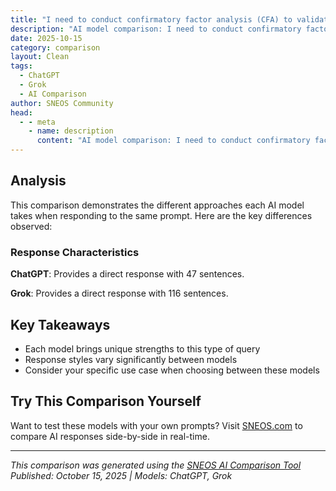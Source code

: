```yaml
---
title: "I need to conduct confirmatory factor analysis (CFA) to validate a measurement scale. Guide me: 1) Specify theoretical factor structure based on prior research"
description: "AI model comparison: I need to conduct confirmatory factor analysis (CFA) to validate a measurement scale. Guide me: 1) S..."
date: 2025-10-15
category: comparison
layout: Clean
tags:
  - ChatGPT
  - Grok
  - AI Comparison
author: SNEOS Community
head:
  - - meta
    - name: description
      content: "AI model comparison: I need to conduct confirmatory factor analysis (CFA) to validate a measurement scale. Guide me: 1) Specify theoretical f..."
---
```


<ChatComparison
  title="I need to conduct confirmatory factor analysis (CFA) to validate a measurement scale. Guide me: 1) Specify theoretical factor structure based on prior research"
  prompt="I need to conduct confirmatory factor analysis (CFA) to validate a measurement scale. Guide me: 1) Specify theoretical factor structure based on prior research"
  :responses='{"ChatGPT": "Sure! Conducting Confirmatory Factor Analysis (CFA) is an important step in validating a measurement scale. Here\u0027s a detailed process to guide you through specifying a theoretical factor structure based on prior research:\n\n### Step 1: Review the Literature\n\n1. **Identify Relevant Literature**:\n   - Begin by conducting a thorough literature review to find studies that have previously validated similar measurement scales or constructs you\u0027re interested in.\n   - Look for peer-reviewed articles, dissertations, or other academic work that discuss theoretical frameworks related to your construct.\n\n2. **Extract Factor Structures**:\n   - From these studies, extract the identified factor structures (i.e., the number of factors, items loading onto each factor, and their respective dimensions).\n   - Take note of any theoretical models that have been proposed and how they align with your constructs.\n\n### Step 2: Develop a Hypothetical Model\n\n1. **Draft the Model**:\n   - Based on your literature review, create a draft of the factor structure you intend to test.\n   - Specify how many factors you anticipate (e.g., unidimensional vs. multidimensional constructs), and identify the relationships between the items and factors.\n   - Example: If you are validating a scale for measuring job satisfaction, prior studies may suggest it has three factors: Pay Satisfaction, Work Environment, and Job Responsibilities.\n\n2. **Define Each Factor**:\n   - Clearly define what each factor represents. Use the literature to support your definitions and ensure they align with how these factors were conceptualized in previous work.\n\n3. **Specify Items**:\n   - List the items that you expect to load onto each identified factor. Ensure that items are worded in a way that reflects the corresponding factor.\n   - Example: \n     - **Factor 1 - Pay Satisfaction**: \u0022I am satisfied with my salary\u0022, \u0022My pay reflects my job performance\u0022.\n     - **Factor 2 - Work Environment**: \u0022I feel comfortable in my workplace\u0022, \u0022My colleagues support me\u0022.\n     - **Factor 3 - Job Responsibilities**: \u0022I have a clear understanding of my job duties\u0022, \u0022My job allows me to utilize my skills\u0022.\n\n### Step 3: Create a Confirmatory Model Diagram\n\n1. **Use a Diagramming Tool**:\n   - Utilize software like SmartPLS, AMOS, or R (lavaan package) to create a visual representation of your model.\n   - Draw circles (or rectangles) for each factor and use arrows to indicate the direction of relationships (which items load onto which factors).\n\n2. **Assess Path Diagrams**:\n   - Label the paths (you can use coefficients later in the analysis to assess the strength and significance of the loadings).\n\n### Step 4: Identify Model Characteristics\n\n1. **Set Expected Relationships**:\n   - Consider whether you expect the factors to be correlated or independent.\n   - This can depend on theoretical justifications found in your literature review.\n\n2. **Prepare for Testing**:\n   - Ensure that your hypothesized model is clear, and that you have articulated the relationships well. \n\n### Step 5: Confirm Data Fit\n\n1. **Collect Data**:\n   - After finalizing your theoretical model, collect data for your validated scale from the relevant target population.\n\n2. **Prepare for CFA**:\n   - Ensure your data meets the assumptions for CFA, such as sample size adequacy, normality, and linearity.\n\n3. **Run the CFA**: \n   - Analyze the model using CFA and compare the goodness-of-fit indices against criteria (such as RMSEA, CFI, TLI, etc.) to validate the structure.\n\n### Conclusion\n\nThis structured approach will help you specify a theoretical factor structure based on prior research and set the stage for your CFA. Each step builds on the previous one, ensuring a well-founded process that aligns with existing literature. Once you run the CFA, you can refine your model further based on empirical results. Happy analyzing!", "Grok": "### Guide to Conducting Confirmatory Factor Analysis (CFA) for Validating a Measurement Scale\n\nConfirmatory Factor Analysis (CFA) is a structural equation modeling (SEM) technique used to test whether your data fits a predefined theoretical model of latent factors (constructs) and their relationships to observed variables (items). It\u0027s ideal for scale validation, as it confirms if your scale measures the intended factors as per theory. I\u0027ll break this down step-by-step, starting with your specific request. Note that the full process assumes you\u0027re using software like R (with lavaan package), Mplus, AMOS, or SAS. If you\u0027re new to this, I recommend starting with sample data to practice.\n\n#### 1. Specify the Theoretical Factor Structure Based on Prior Research\nThis is the foundation of CFA\u2014it\u0027s \u0022confirmatory,\u0022 so you must hypothesize the structure upfront based on existing literature, not explore it from data (that\u0027s more for exploratory factor analysis, or EFA).\n\n- **Why based on prior research?** CFA tests theory-driven models. Drawing from prior studies ensures your model is rooted in established knowledge, reducing bias and enhancing validity. For example, if validating a scale like the Big Five personality inventory, you\u0027d reference meta-analyses or key papers (e.g., Costa \u0026 McCrae, 1992) that define factors like Neuroticism or Extraversion.\n\n- **Steps to specify the structure:**\n  a. **Review literature:** Identify the scale\u0027s intended factors. Search databases like Google Scholar, PsycINFO, or PubMed for the scale\u0027s original development paper, validation studies, or reviews. Note the number of factors, which items load on which factors, and any cross-loadings or correlations between factors.\n     \n     - Example: For the Perceived Stress Scale (PSS; Cohen et al., 1983), prior research specifies a single-factor structure (all items load on one \u0022perceived stress\u0022 latent variable). If adapting it, check studies like Lee (2012) for potential two-factor models (e.g., distress vs. coping).\n\n  b. **Define latent factors and indicators:** List your hypothesized factors (latent variables) and the observed items (indicators) that measure each. Assume items are continuous or ordinal; if Likert-scale, treat as continuous unless sample size demands otherwise.\n     \n     - Notation: Factors are denoted as \u03B7 (eta) for endogenous or \u03BE (xi) for exogenous. Items are x1, x2, etc.\n     - Example structure for a hypothetical 3-factor job satisfaction scale (based on prior research like Spector, 1997):\n       - Factor 1: Pay Satisfaction (items: x1 = \u0022Fair pay,\u0022 x2 = \u0022Benefits adequacy\u0022)\n       - Factor 2: Promotion Satisfaction (items: x3 = \u0022Advancement opportunities,\u0022 x4 = \u0022Career growth\u0022)\n       - Factor 3: Supervision Satisfaction (items: x5 = \u0022Support from boss,\u0022 x6 = \u0022Fair treatment\u0022)\n       - Hypothesized: Factors are correlated (e.g., r = 0.4\u20130.6 from literature), no cross-loadings.\n\n  c. **Draw a path diagram:** Sketch it visually (use tools like Draw.io or software previews). Arrows from factors to items show loadings (\u03BB \u003E 0.4 typically expected); double-headed arrows between factors show correlations (\u03C6).\n\n  d. **Document assumptions:** State if it\u0027s a first-order CFA (factors directly measured by items) or higher-order (e.g., a second-order \u0022overall satisfaction\u0022 factor loading on the three sub-factors). Base on theory\u2014e.g., if prior research supports a hierarchical model, specify it.\n\n- **Tip:** If your scale is new or adapted, conduct EFA first on a pilot sample to refine, but for full validation, pivot to CFA on a separate sample. Cite 3\u20135 key references to justify your spec.\n\n#### 2. Prepare Your Data\n- **Sample size:** Aim for 5\u201310 observations per parameter (e.g., 200\u002B for a simple model). Use representative data for your population.\n- **Data cleaning:** Handle missing data (e.g., via FIML in software), check normality (CFA assumes multivariate normality; use robust estimators like MLR if violated), and ensure no multicollinearity (correlations \u003C 0.9).\n- **Software setup:** \n  - R: Install \u0060lavaan\u0060 (\u0060install.packages(\u0022lavaan\u0022)\u0060).\n  - Example data: Use simulated or public datasets (e.g., from \u0060lavaan\u0060 demos).\n\n#### 3. Specify and Estimate the Model\n- **Model syntax:** Translate your theoretical structure into code.\n  - Example in R (lavaan) for the job satisfaction model above:\n    \u0060\u0060\u0060r\n    library(lavaan)\n    model \u003C- \u0027\n      # Latent factors defined by items\n      Pay =~ x1 \u002B x2\n      Promotion =~ x3 \u002B x4\n      Supervision =~ x5 \u002B x6\n      \n      # Allow factors to correlate (based on theory)\n      Pay ~~ Promotion\n      Pay ~~ Supervision\n      Promotion ~~ Supervision\n    \u0027\n    fit \u003C- cfa(model, data = your_dataset)\n    summary(fit, fit.measures = TRUE, standardized = TRUE)\n    \u0060\u0060\u0060\n  - This estimates factor loadings, variances, and covariances using maximum likelihood (ML).\n\n- **Estimation checks:** Fix one loading per factor to 1 for identification. Ensure the model is just-identified or over-identified.\n\n#### 4. Evaluate Model Fit\nCFA isn\u0027t about \u0022proving\u0022 the model but testing how well data supports your theory. No single index is perfect\u2014use a combination.\n\n- **Key fit indices (thresholds from Hu \u0026 Bentler, 1999):**\n  | Index | Abbreviation | Good Fit Threshold | Notes |\n  |-------|--------------|---------------------|-------|\n  | Chi-square (\u03C7\u00B2) | - | p \u003E 0.05 | Sensitive to sample size; use as omnibus test. |\n  | Comparative Fit Index | CFI | \u003E 0.95 | Compares to baseline model. |\n  | Tucker-Lewis Index | TLI | \u003E 0.95 | Penalizes complexity. |\n  | Root Mean Square Error of Approximation | RMSEA | \u003C 0.06 | Accounts for parsimony; \u003C 0.08 acceptable. |\n  | Standardized Root Mean Square Residual | SRMR | \u003C 0.08 | Absolute fit. |\n\n- **Interpret:** If fit is poor (e.g., RMSEA \u003E 0.10), revisit theory\u2014don\u0027t freely modify without justification (use modification indices sparingly, e.g., MI \u003E 10, and check \u0394\u03C7\u00B2).\n\n#### 5. Assess Reliability and Validity\nOnce fit is confirmed, validate the scale:\n\n- **Factor loadings (\u03BB):** \u003E 0.7 ideal; average variance extracted (AVE) \u003E 0.50 for convergent validity.\n- **Reliability:** Cronbach\u0027s \u03B1 \u003E 0.70 per factor; composite reliability (CR) \u003E 0.70.\n- **Discriminant validity:** Fornell-Larcker criterion: AVE \u003E squared factor correlations (\u03C6\u00B2). Or, cross-loadings \u003C main loadings.\n- **Invariance testing:** If comparing groups (e.g., gender), test configural, metric, scalar invariance using multi-group CFA.\n- **Example output interpretation:** In R, \u0060parameterEstimates(fit)\u0060 shows loadings; \u0060fitMeasures(fit)\u0060 gives indices.\n\n#### 6. Report and Iterate\n- **Reporting:** Include path diagram, fit indices, loadings table, and references to theory. Discuss limitations (e.g., cross-sectional data can\u0027t infer causality).\n- **If model fails:** Compare alternatives (e.g., via \u03C7\u00B2 difference test) or collect more data. Re-specify only if supported by theory.\n- **Common pitfalls:** Over-reliance on fit indices without theory; ignoring local fit (e.g., low R\u00B2 for items \u003C 0.50, indicating poor measurement).\n\nThis process confirms if your scale reliably measures the theoretical constructs. If you provide details like your scale name, number of items, or software preference, I can refine this guide with tailored examples or code. For hands-on learning, check resources like Byrne\u0027s \u0022Structural Equation Modeling with AMOS\u0022 or the lavaan tutorial."}' published-date="{DateTime.UtcNow:HH:mm}"
/>

## Analysis

This comparison demonstrates the different approaches each AI model takes when responding to the same prompt. Here are the key differences observed:

### Response Characteristics

**ChatGPT**: Provides a direct response with 47 sentences. 

**Grok**: Provides a direct response with 116 sentences. 

## Key Takeaways

- Each model brings unique strengths to this type of query
- Response styles vary significantly between models
- Consider your specific use case when choosing between these models

## Try This Comparison Yourself

Want to test these models with your own prompts? Visit [SNEOS.com](https://sneos.com) to compare AI responses side-by-side in real-time.

---

*This comparison was generated using the [SNEOS AI Comparison Tool](https://sneos.com)*
*Published: October 15, 2025 | Models: ChatGPT, Grok*
